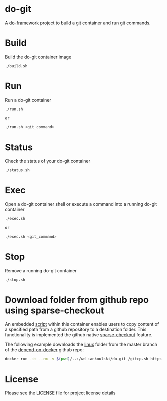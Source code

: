 # do-git 
A [do-framework](https://bit.ly/do-framework) project to build a git container and run git commands.

# Build

Build the do-git container image

```bash
./build.sh
```

# Run

Run a do-git container

```bash
./run.sh

or 

./run.sh <git_command>
```

# Status

Check the status of your do-git container

```bash
./status.sh
```

# Exec

Open a do-git container shell or execute a command into a running do-git container

```bash
./exec.sh

or 

./exec.sh <git_command>
```

# Stop

Remove a running do-git container

```bash
./stop.sh
```

# Download folder from github repo using sparse-checkout

An embedded [script](Container-Root/gitcp.sh) within this container enables users to copy content of a specified path from a github repository to a destination folder. This functionality is implemented the github native [sparse-checkout](https://git-scm.com/docs/git-sparse-checkout) feature. 

The following example downloads the [linux](https://github.com/iankoulski/depend-on-docker/tree/master/linux) folder from the master branch of the [depend-on-docker](https://github.com/iankoulski/depend-on-docker) github repo:  

```bash
docker run -it --rm -v $(pwd)/..:/wd iankoulski/do-git /gitcp.sh https://github.com/iankoulski/depend-on-docker/tree/master/linux /wd/linux"
```

# License
Please see the [LICENSE](LICENSE) file for project license details
